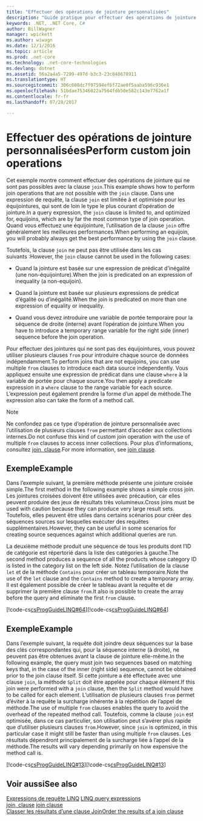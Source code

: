 ```yaml
---
title: "Effectuer des opérations de jointure personnalisées"
description: "Guide pratique pour effectuer des opérations de jointure personnalisées."
keywords: .NET, .NET Core, C#
author: BillWagner
manager: wpickett
ms.author: wiwagn
ms.date: 12/1/2016
ms.topic: article
ms.prod: .net-core
ms.technology: .net-core-technologies
ms.devlang: dotnet
ms.assetid: 56a2a4a5-7299-497d-b3c3-23c848678911
ms.translationtype: HT
ms.sourcegitcommit: 306c608dc7f97594ef6f72ae0f5aaba596c936e1
ms.openlocfilehash: 51bdae75346022a7564fdb50e582c143e7762a1f
ms.contentlocale: fr-fr
ms.lasthandoff: 07/28/2017

---
```

# <a name="perform-custom-join-operations"></a><span data-ttu-id="beb99-104">Effectuer des opérations de jointure personnalisées</span><span class="sxs-lookup"><span data-stu-id="beb99-104">Perform custom join operations</span></span>

<span data-ttu-id="beb99-105">Cet exemple montre comment effectuer des opérations de jointure qui ne sont pas possibles avec la clause `join`.</span><span class="sxs-lookup"><span data-stu-id="beb99-105">This example shows how to perform join operations that are not possible with the `join` clause.</span></span> <span data-ttu-id="beb99-106">Dans une expression de requête, la clause `join` est limitée à et optimisée pour les équijointures, qui sont de loin le type le plus courant d’opération de jointure.</span><span class="sxs-lookup"><span data-stu-id="beb99-106">In a query expression, the `join` clause is limited to, and optimized for, equijoins, which are by far the most common type of join operation.</span></span> <span data-ttu-id="beb99-107">Quand vous effectuez une équijointure, l’utilisation de la clause `join` offre généralement les meilleures performances.</span><span class="sxs-lookup"><span data-stu-id="beb99-107">When performing an equijoin, you will probably always get the best performance by using the `join` clause.</span></span>  
  
 <span data-ttu-id="beb99-108">Toutefois, la clause `join` ne peut pas être utilisée dans les cas suivants :</span><span class="sxs-lookup"><span data-stu-id="beb99-108">However, the `join` clause cannot be used in the following cases:</span></span>  
  
-   <span data-ttu-id="beb99-109">Quand la jointure est basée sur une expression de prédicat d’inégalité (une non-équijointure).</span><span class="sxs-lookup"><span data-stu-id="beb99-109">When the join is predicated on an expression of inequality (a non-equijoin).</span></span>  
  
-   <span data-ttu-id="beb99-110">Quand la jointure est basée sur plusieurs expressions de prédicat d’égalité ou d’inégalité.</span><span class="sxs-lookup"><span data-stu-id="beb99-110">When the join is predicated on more than one expression of equality or inequality.</span></span>  
  
-   <span data-ttu-id="beb99-111">Quand vous devez introduire une variable de portée temporaire pour la séquence de droite (interne) avant l’opération de jointure.</span><span class="sxs-lookup"><span data-stu-id="beb99-111">When you have to introduce a temporary range variable for the right side (inner) sequence before the join operation.</span></span>  
  
 <span data-ttu-id="beb99-112">Pour effectuer des jointures qui ne sont pas des équijointures, vous pouvez utiliser plusieurs clauses `from` pour introduire chaque source de données indépendamment.</span><span class="sxs-lookup"><span data-stu-id="beb99-112">To perform joins that are not equijoins, you can use multiple `from` clauses to introduce each data source independently.</span></span> <span data-ttu-id="beb99-113">Vous appliquez ensuite une expression de prédicat dans une clause `where` à la variable de portée pour chaque source.</span><span class="sxs-lookup"><span data-stu-id="beb99-113">You then apply a predicate expression in a `where` clause to the range variable for each source.</span></span> <span data-ttu-id="beb99-114">L’expression peut également prendre la forme d’un appel de méthode.</span><span class="sxs-lookup"><span data-stu-id="beb99-114">The expression also can take the form of a method call.</span></span>  
  
> [!NOTE]
>  <span data-ttu-id="beb99-115">Ne confondez pas ce type d’opération de jointure personnalisée avec l’utilisation de plusieurs clauses `from` permettant d’accéder aux collections internes.</span><span class="sxs-lookup"><span data-stu-id="beb99-115">Do not confuse this kind of custom join operation with the use of multiple `from` clauses to access inner collections.</span></span> <span data-ttu-id="beb99-116">Pour plus d’informations, consultez [join, clause](../language-reference/keywords/join-clause.md).</span><span class="sxs-lookup"><span data-stu-id="beb99-116">For more information, see [join clause](../language-reference/keywords/join-clause.md).</span></span>  
  
## <a name="example"></a><span data-ttu-id="beb99-117">Exemple</span><span class="sxs-lookup"><span data-stu-id="beb99-117">Example</span></span>  
 <span data-ttu-id="beb99-118">Dans l’exemple suivant, la première méthode présente une jointure croisée simple.</span><span class="sxs-lookup"><span data-stu-id="beb99-118">The first method in the following example shows a simple cross join.</span></span> <span data-ttu-id="beb99-119">Les jointures croisées doivent être utilisées avec précaution, car elles peuvent produire des jeux de résultats très volumineux.</span><span class="sxs-lookup"><span data-stu-id="beb99-119">Cross joins must be used with caution because they can produce very large result sets.</span></span> <span data-ttu-id="beb99-120">Toutefois, elles peuvent être utiles dans certains scénarios pour créer des séquences sources sur lesquelles exécuter des requêtes supplémentaires.</span><span class="sxs-lookup"><span data-stu-id="beb99-120">However, they can be useful in some scenarios for creating source sequences against which additional queries are run.</span></span>  
  
 <span data-ttu-id="beb99-121">La deuxième méthode produit une séquence de tous les produits dont l’ID de catégorie est répertorié dans la liste des catégories à gauche.</span><span class="sxs-lookup"><span data-stu-id="beb99-121">The second method produces a sequence of all the products whose category ID is listed in the category list on the left side.</span></span> <span data-ttu-id="beb99-122">Notez l’utilisation de la clause `let` et de la méthode `Contains` pour créer un tableau temporaire.</span><span class="sxs-lookup"><span data-stu-id="beb99-122">Note the use of the `let` clause and the `Contains` method to create a temporary array.</span></span> <span data-ttu-id="beb99-123">Il est également possible de créer le tableau avant la requête et de supprimer la première clause `from`.</span><span class="sxs-lookup"><span data-stu-id="beb99-123">It also is possible to create the array before the query and eliminate the first `from` clause.</span></span>  
  
 <span data-ttu-id="beb99-124">[!code-cs[csProgGuideLINQ#64](../../../samples/snippets/csharp/concepts/linq/how-to-perform-custom-join-operations_1.cs)]</span><span class="sxs-lookup"><span data-stu-id="beb99-124">[!code-cs[csProgGuideLINQ#64](../../../samples/snippets/csharp/concepts/linq/how-to-perform-custom-join-operations_1.cs)]</span></span>  
  
## <a name="example"></a><span data-ttu-id="beb99-125">Exemple</span><span class="sxs-lookup"><span data-stu-id="beb99-125">Example</span></span>  
 <span data-ttu-id="beb99-126">Dans l’exemple suivant, la requête doit joindre deux séquences sur la base des clés correspondantes qui, pour la séquence interne (à droite), ne peuvent pas être obtenues avant la clause de jointure elle-même.</span><span class="sxs-lookup"><span data-stu-id="beb99-126">In the following example, the query must join two sequences based on matching keys that, in the case of the inner (right side) sequence, cannot be obtained prior to the join clause itself.</span></span> <span data-ttu-id="beb99-127">Si cette jointure a été effectuée avec une clause `join`, la méthode `Split` doit être appelée pour chaque élément.</span><span class="sxs-lookup"><span data-stu-id="beb99-127">If this join were performed with a `join` clause, then the `Split` method would have to be called for each element.</span></span> <span data-ttu-id="beb99-128">L’utilisation de plusieurs clauses `from` permet d’éviter à la requête la surcharge inhérente à la répétition de l’appel de méthode.</span><span class="sxs-lookup"><span data-stu-id="beb99-128">The use of multiple `from` clauses enables the query to avoid the overhead of the repeated method call.</span></span> <span data-ttu-id="beb99-129">Toutefois, comme la clause `join` est optimisée, dans ce cas particulier, son utilisation peut s’avérer plus rapide que d’utiliser plusieurs clauses `from`.</span><span class="sxs-lookup"><span data-stu-id="beb99-129">However, since `join` is optimized, in this particular case it might still be faster than using multiple `from` clauses.</span></span> <span data-ttu-id="beb99-130">Les résultats dépendront principalement de la surcharge liée à l’appel de la méthode.</span><span class="sxs-lookup"><span data-stu-id="beb99-130">The results will vary depending primarily on how expensive the method call is.</span></span>  
  
 <span data-ttu-id="beb99-131">[!code-cs[csProgGuideLINQ#13](../../../samples/snippets/csharp/concepts/linq/how-to-perform-custom-join-operations_2.cs)]</span><span class="sxs-lookup"><span data-stu-id="beb99-131">[!code-cs[csProgGuideLINQ#13](../../../samples/snippets/csharp/concepts/linq/how-to-perform-custom-join-operations_2.cs)]</span></span>  
  
## <a name="see-also"></a><span data-ttu-id="beb99-132">Voir aussi</span><span class="sxs-lookup"><span data-stu-id="beb99-132">See also</span></span>  
 <span data-ttu-id="beb99-133">[Expressions de requête LINQ](index.md) </span><span class="sxs-lookup"><span data-stu-id="beb99-133">[LINQ query expressions](index.md) </span></span>  
 <span data-ttu-id="beb99-134">[join, clause](../language-reference/keywords/join-clause.md) </span><span class="sxs-lookup"><span data-stu-id="beb99-134">[join clause](../language-reference/keywords/join-clause.md) </span></span>  
 [<span data-ttu-id="beb99-135">Classer les résultats d’une clause Join</span><span class="sxs-lookup"><span data-stu-id="beb99-135">Order the results of a join clause</span></span>](order-the-results-of-a-join-clause.md)

